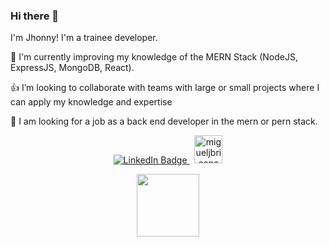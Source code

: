 ### Hi there 👋
I'm Jhonny! I'm a trainee developer.

🌋 I'm currently improving my knowledge of the  MERN Stack (NodeJS, ExpressJS, MongoDB, React).

👍 I’m looking to collaborate with teams with large or small projects where I can apply my knowledge and expertise 

🌟 I am looking for a job as a back end developer in the mern or pern stack.


<p id="badges" align="center">
  <a href="https://www.linkedin.com/in/jhonnycalvo/">
    <img src="https://img.shields.io/badge/LinkedIn-blue?style=for-the-badge&logo=linkedin&logoColor=white" alt="LinkedIn Badge" />
  </a> &nbsp;
<!--   <a href="https://discord.com/users/1050809775581040723">
    Bluejhonny777#7873
    <img src="https://skillicons.dev/icons?i=discord" />
  </a> &nbsp; -->
  <a href="mailto:calvorondon@gmail.com"> 
    <img src="https://upload.wikimedia.org/wikipedia/commons/7/7e/Gmail_icon_%282020%29.svg" alt="migueljbriceno@gmail.com" height="45" /> 
   </a>
</p>


<div id="header" align="center">
  <img src="https://www.pngmagic.com/product_images/Download-Best-free-Blue-background-images.jpg" width="100"/>
</div>

<!--
**Bluejhonny/Bluejhonny** is a ✨ _special_ ✨ repository because its `README.md` (this file) appears on your GitHub profile.

Here are some ideas to get you started:

- 🔭 I’m currently working on ...
- 🌱 I’m currently learning ...
- 👯 I’m looking to collaborate on ...
- 🤔 I’m looking for help with ...
- 💬 Ask me about ...
- 📫 How to reach me: ...
- 😄 Pronouns: ...
- ⚡ Fun fact: ...
-->
